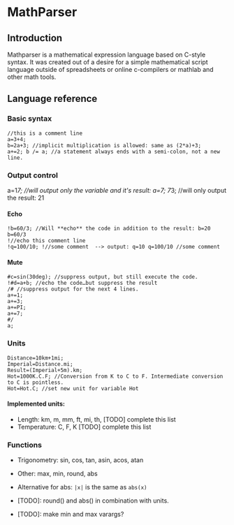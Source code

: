 # MathParser
## Introduction
Mathparser is a mathematical expression language based on C-style syntax.
It was created out of a desire for a simple mathematical script language outside of spreadsheets or online c-compilers or mathlab and other math tools.

## Language reference

### Basic syntax
```
//this is a comment line
a=3+4;
b=2a+3; //implicit multiplication is allowed: same as (2*a)+3;
a+=2; b /= a; //a statement always ends with a semi-colon, not a new line.
```

### Output control
a=1*7; //will output only the variable and it's result: a=7;
7*3; //will only output the result: 21

#### Echo
```
!b=60/3; //Will **echo** the code in addition to the result: b=20 b=60/3
!//echo this comment line
!q=100/10; !//some comment  --> output: q=10 q=100/10 //some comment
```
#### Mute
```
#c=sin(30deg); //suppress output, but still execute the code.
!#d=a+b; //echo the code…but suppress the result
/# //suppress output for the next 4 lines.
a+=1;
a+=3;
a+=PI;
a+=7;
#/
a;
```
### Units
```
Distance=10km+1mi;
Imperial=Distance.mi;
Result=(Imperial+5m).km;
Hot=1000K.C.F; //Conversion from K to C to F. Intermediate conversion to C is pointless.
Hot=Hot.C; //set new unit for variable Hot
```
#### Implemented units:
* Length: km, m, mm, ft, mi, th, [TODO] complete this list
* Temperature: C, F, K
[TODO] complete this list

### Functions
* Trigonometry: sin, cos, tan, asin, acos, atan
* Other: max, min, round, abs
* Alternative for abs: `|x|` is the same as `abs(x)`

* [TODO]: round() and abs() in combination with units.
* [TODO]: make min and max varargs?
